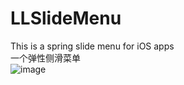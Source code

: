 # LLSlideMenu
This is a spring slide menu for iOS apps<br>
一个弹性侧滑菜单<br>
![image](https://github.com/lilei644/LLSlideMenu/blob/master/Preview/LLSlideMenuPreview.gif)

